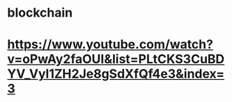 # blockchain
# https://www.youtube.com/watch?v=oPwAy2faOUI&list=PLtCKS3CuBDYV_Vyl1ZH2Je8gSdXfQf4e3&index=3